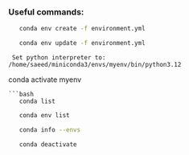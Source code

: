 ### Useful commands:
```bash
   conda env create -f environment.yml
```
```bash
   conda env update -f environment.yml
```
     Set python interpreter to: /home/saeed/miniconda3/envs/myenv/bin/python3.12



   conda activate myenv
```
```bash
   conda list
```
```bash
   conda env list
```
```bash
   conda info --envs
```
```bash
   conda deactivate
```